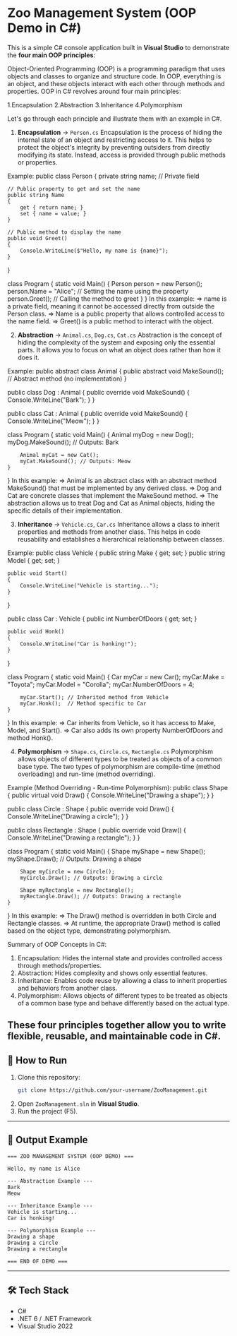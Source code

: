 # Zoo Management System (OOP Demo in C#)

This is a simple C# console application built in **Visual Studio** to demonstrate the **four main OOP principles**:

Object-Oriented Programming (OOP) is a programming paradigm that uses objects and classes to organize and structure code. In OOP, everything is an object, and these objects interact with each other through methods and properties. OOP in C# revolves around four main principles:

1.Encapsulation
2.Abstraction
3.Inheritance
4.Polymorphism

Let's go through each principle and illustrate them with an example in C#.

1. **Encapsulation** → `Person.cs`
Encapsulation is the process of hiding the internal state of an object and restricting access to it. This helps to protect the object's integrity by preventing outsiders from directly modifying its state. Instead, access is provided through public methods or properties.

Example:
public class Person
{
    private string name; // Private field

    // Public property to get and set the name
    public string Name
    {
        get { return name; }
        set { name = value; }
    }

    // Public method to display the name
    public void Greet()
    {
        Console.WriteLine($"Hello, my name is {name}");
    }
}

class Program
{
    static void Main()
    {
        Person person = new Person();
        person.Name = "Alice"; // Setting the name using the property
        person.Greet(); // Calling the method to greet
    }
}
In this example:
=> name is a private field, meaning it cannot be accessed directly from outside the Person class.
=> Name is a public property that allows controlled access to the name field.
=> Greet() is a public method to interact with the object.

2. **Abstraction** → `Animal.cs`, `Dog.cs`, `Cat.cs`
Abstraction is the concept of hiding the complexity of the system and exposing only the essential parts. It allows you to focus on what an object does rather than how it does it.

Example:
public abstract class Animal
{
    public abstract void MakeSound(); // Abstract method (no implementation)
}

public class Dog : Animal
{
    public override void MakeSound()
    {
        Console.WriteLine("Bark");
    }
}

public class Cat : Animal
{
    public override void MakeSound()
    {
        Console.WriteLine("Meow");
    }
}

class Program
{
    static void Main()
    {
        Animal myDog = new Dog();
        myDog.MakeSound(); // Outputs: Bark

        Animal myCat = new Cat();
        myCat.MakeSound(); // Outputs: Meow
    }
}
In this example:
=> Animal is an abstract class with an abstract method MakeSound() that must be implemented by any derived class.
=> Dog and Cat are concrete classes that implement the MakeSound method.
=> The abstraction allows us to treat Dog and Cat as Animal objects, hiding the specific details of their implementation.

3. **Inheritance** → `Vehicle.cs`, `Car.cs`
Inheritance allows a class to inherit properties and methods from another class. This helps in code reusability and establishes a hierarchical relationship between classes.

Example:
public class Vehicle
{
    public string Make { get; set; }
    public string Model { get; set; }

    public void Start()
    {
        Console.WriteLine("Vehicle is starting...");
    }
}

public class Car : Vehicle
{
    public int NumberOfDoors { get; set; }

    public void Honk()
    {
        Console.WriteLine("Car is honking!");
    }
}

class Program
{
    static void Main()
    {
        Car myCar = new Car();
        myCar.Make = "Toyota";
        myCar.Model = "Corolla";
        myCar.NumberOfDoors = 4;

        myCar.Start(); // Inherited method from Vehicle
        myCar.Honk();  // Method specific to Car
    }
}
In this example:
=> Car inherits from Vehicle, so it has access to Make, Model, and Start().
=> Car also adds its own property NumberOfDoors and method Honk().

4. **Polymorphism** → `Shape.cs`, `Circle.cs`, `Rectangle.cs`
Polymorphism allows objects of different types to be treated as objects of a common base type. The two types of polymorphism are compile-time (method overloading) and run-time (method overriding).

Example (Method Overriding - Run-time Polymorphism):
public class Shape
{
    public virtual void Draw()
    {
        Console.WriteLine("Drawing a shape");
    }
}

public class Circle : Shape
{
    public override void Draw()
    {
        Console.WriteLine("Drawing a circle");
    }
}

public class Rectangle : Shape
{
    public override void Draw()
    {
        Console.WriteLine("Drawing a rectangle");
    }
}

class Program
{
    static void Main()
    {
        Shape myShape = new Shape();
        myShape.Draw(); // Outputs: Drawing a shape

        Shape myCircle = new Circle();
        myCircle.Draw(); // Outputs: Drawing a circle

        Shape myRectangle = new Rectangle();
        myRectangle.Draw(); // Outputs: Drawing a rectangle
    }
}
In this example:
=> The Draw() method is overridden in both Circle and Rectangle classes.
=> At runtime, the appropriate Draw() method is called based on the object type, demonstrating polymorphism.

Summary of OOP Concepts in C#:
1. Encapsulation: Hides the internal state and provides controlled access through methods/properties.
2. Abstraction: Hides complexity and shows only essential features.
3. Inheritance: Enables code reuse by allowing a class to inherit properties and behaviors from another class.
4. Polymorphism: Allows objects of different types to be treated as objects of a common base type and behave differently based on the actual type.

These four principles together allow you to write flexible, reusable, and maintainable code in C#.
---

## 🚀 How to Run
1. Clone this repository:
   ```bash
   git clone https://github.com/your-username/ZooManagement.git
   ```
2. Open `ZooManagement.sln` in **Visual Studio**.
3. Run the project (F5).

---

## 📌 Output Example
```
=== ZOO MANAGEMENT SYSTEM (OOP DEMO) ===

Hello, my name is Alice

--- Abstraction Example ---
Bark
Meow

--- Inheritance Example ---
Vehicle is starting...
Car is honking!

--- Polymorphism Example ---
Drawing a shape
Drawing a circle
Drawing a rectangle

=== END OF DEMO ===
```

---

## 🛠 Tech Stack
- C#
- .NET 6 / .NET Framework
- Visual Studio 2022
